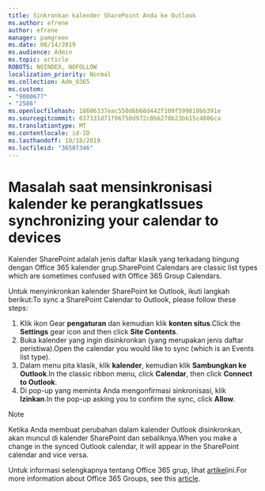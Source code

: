 ```yaml
---
title: Sinkronkan kalender SharePoint Anda ke Outlook
ms.author: efrene
author: efrene
manager: pamgreen
ms.date: 08/14/2019
ms.audience: Admin
ms.topic: article
ROBOTS: NOINDEX, NOFOLLOW
localization_priority: Normal
ms.collection: Adm_O365
ms.custom:
- "9000677"
- "2586"
ms.openlocfilehash: 18606337eac550d6b68d442f109f599810bb391e
ms.sourcegitcommit: 037331d71f06750d972c0b6278b23bb15c4806ca
ms.translationtype: MT
ms.contentlocale: id-ID
ms.lasthandoff: 10/18/2019
ms.locfileid: "36507346"
---
```

# <a name="issues-synchronizing-your-calendar-to-devices"></a><span data-ttu-id="dd504-102">Masalah saat mensinkronisasi kalender ke perangkat</span><span class="sxs-lookup"><span data-stu-id="dd504-102">Issues synchronizing your calendar to devices</span></span>

<span data-ttu-id="dd504-103">Kalender SharePoint adalah jenis daftar klasik yang terkadang bingung dengan Office 365 kalender grup.</span><span class="sxs-lookup"><span data-stu-id="dd504-103">SharePoint Calendars are classic list types which are sometimes confused with Office 365 Group Calendars.</span></span>

<span data-ttu-id="dd504-104">Untuk menyinkronkan kalender SharePoint ke Outlook, ikuti langkah berikut:</span><span class="sxs-lookup"><span data-stu-id="dd504-104">To sync a SharePoint Calendar to Outlook, please follow these steps:</span></span>

1. <span data-ttu-id="dd504-105">Klik ikon Gear **pengaturan** dan kemudian klik **konten situs**.</span><span class="sxs-lookup"><span data-stu-id="dd504-105">Click the **Settings** gear icon and then click **Site Contents**.</span></span>
2. <span data-ttu-id="dd504-106">Buka kalender yang ingin disinkronkan (yang merupakan jenis daftar peristiwa).</span><span class="sxs-lookup"><span data-stu-id="dd504-106">Open the calendar you would like to sync (which is an Events list type).</span></span>
3. <span data-ttu-id="dd504-107">Dalam menu pita klasik, klik **kalender**, kemudian klik **Sambungkan ke Outlook**.</span><span class="sxs-lookup"><span data-stu-id="dd504-107">In the classic ribbon menu, click **Calendar**, then click **Connect to Outlook**.</span></span>
4. <span data-ttu-id="dd504-108">Di pop-up yang meminta Anda mengonfirmasi sinkronisasi, klik **Izinkan**.</span><span class="sxs-lookup"><span data-stu-id="dd504-108">In the pop-up asking you to confirm the sync, click **Allow**.</span></span>

>[!Note]
> <span data-ttu-id="dd504-109">Ketika Anda membuat perubahan dalam kalender Outlook disinkronkan, akan muncul di kalender SharePoint dan sebaliknya.</span><span class="sxs-lookup"><span data-stu-id="dd504-109">When you make a change in the synced Outlook calendar, it will appear in the SharePoint calendar and vice versa.</span></span>

<span data-ttu-id="dd504-110">Untuk informasi selengkapnya tentang Office 365 grup, lihat [artikel](https://support.office.com/article/Learn-about-Office-365-groups-b565caa1-5c40-40ef-9915-60fdb2d97fa2)ini.</span><span class="sxs-lookup"><span data-stu-id="dd504-110">For more information about Office 365 Groups, see this [article](https://support.office.com/article/Learn-about-Office-365-groups-b565caa1-5c40-40ef-9915-60fdb2d97fa2).</span></span>
